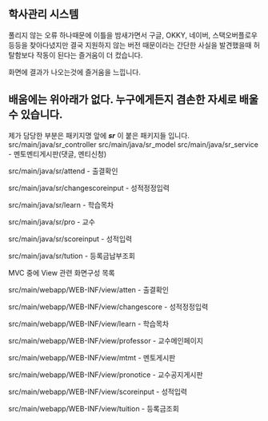 
## 학사관리 시스템


풀리지 않는 오류 하나때문에 이틀을 밤새가면서 
구글, OKKY, 네이버, 스택오버플로우 등등을 찾아다녔지만
결국 지원하지 않는 버전 때문이라는 간단한 사실을 발견했을때 허탈함보다 작동이 된다는 즐거움이 더 컸습니다.

화면에 결과가 나오는것에 즐거움을 느낍니다.

배움에는 위아래가 없다. 누구에게든지 겸손한 자세로 배울 수 있습니다.
---------------------------------------------------------------------

제가 담당한 부분은 패키지명 앞에 ***sr*** 이 붙은 패키지들 입니다.
src/main/java/sr_controller
src/main/java/sr_model
src/main/java/sr_service - 멘토멘티게시판(댓글, 멘티신청)

src/main/java/sr/attend - 출결확인

src/main/java/sr/changescoreinput - 성적정정입력

src/main/java/sr/learn - 학습목차

src/main/java/sr/pro - 교수

src/main/java/sr/scoreinput - 성적입력

src/main/java/sr/tution - 등록금납부조회





MVC 중에 View 관련 화면구성 목록

src/main/webapp/WEB-INF/view/atten - 출결확인

src/main/webapp/WEB-INF/view/changescore - 성적정정입력

src/main/webapp/WEB-INF/view/learn - 학습목차

src/main/webapp/WEB-INF/view/professor - 교수메인페이지

src/main/webapp/WEB-INF/view/mtmt - 멘토게시판

src/main/webapp/WEB-INF/view/pronotice - 교수공지게시판

src/main/webapp/WEB-INF/view/scoreinput - 성적입력

src/main/webapp/WEB-INF/view/tuition - 등록금조회

